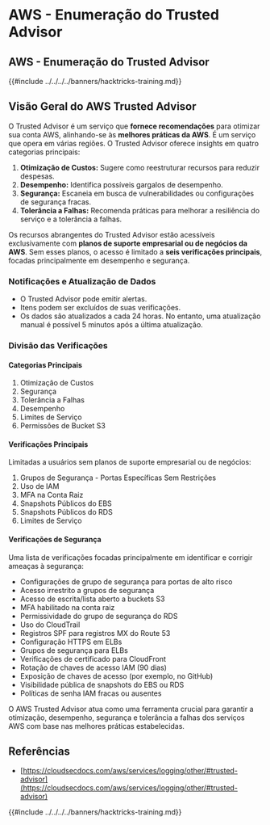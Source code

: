 # AWS - Enumeração do Trusted Advisor

## AWS - Enumeração do Trusted Advisor

{{#include ../../../../banners/hacktricks-training.md}}

## Visão Geral do AWS Trusted Advisor

O Trusted Advisor é um serviço que **fornece recomendações** para otimizar sua conta AWS, alinhando-se às **melhores práticas da AWS**. É um serviço que opera em várias regiões. O Trusted Advisor oferece insights em quatro categorias principais:

1. **Otimização de Custos:** Sugere como reestruturar recursos para reduzir despesas.
2. **Desempenho:** Identifica possíveis gargalos de desempenho.
3. **Segurança:** Escaneia em busca de vulnerabilidades ou configurações de segurança fracas.
4. **Tolerância a Falhas:** Recomenda práticas para melhorar a resiliência do serviço e a tolerância a falhas.

Os recursos abrangentes do Trusted Advisor estão acessíveis exclusivamente com **planos de suporte empresarial ou de negócios da AWS**. Sem esses planos, o acesso é limitado a **seis verificações principais**, focadas principalmente em desempenho e segurança.

### Notificações e Atualização de Dados

- O Trusted Advisor pode emitir alertas.
- Itens podem ser excluídos de suas verificações.
- Os dados são atualizados a cada 24 horas. No entanto, uma atualização manual é possível 5 minutos após a última atualização.

### **Divisão das Verificações**

#### Categorias Principais

1. Otimização de Custos
2. Segurança
3. Tolerância a Falhas
4. Desempenho
5. Limites de Serviço
6. Permissões de Bucket S3

#### Verificações Principais

Limitadas a usuários sem planos de suporte empresarial ou de negócios:

1. Grupos de Segurança - Portas Específicas Sem Restrições
2. Uso de IAM
3. MFA na Conta Raiz
4. Snapshots Públicos do EBS
5. Snapshots Públicos do RDS
6. Limites de Serviço

#### Verificações de Segurança

Uma lista de verificações focadas principalmente em identificar e corrigir ameaças à segurança:

- Configurações de grupo de segurança para portas de alto risco
- Acesso irrestrito a grupos de segurança
- Acesso de escrita/lista aberto a buckets S3
- MFA habilitado na conta raiz
- Permissividade do grupo de segurança do RDS
- Uso do CloudTrail
- Registros SPF para registros MX do Route 53
- Configuração HTTPS em ELBs
- Grupos de segurança para ELBs
- Verificações de certificado para CloudFront
- Rotação de chaves de acesso IAM (90 dias)
- Exposição de chaves de acesso (por exemplo, no GitHub)
- Visibilidade pública de snapshots do EBS ou RDS
- Políticas de senha IAM fracas ou ausentes

O AWS Trusted Advisor atua como uma ferramenta crucial para garantir a otimização, desempenho, segurança e tolerância a falhas dos serviços AWS com base nas melhores práticas estabelecidas.

## **Referências**

- [https://cloudsecdocs.com/aws/services/logging/other/#trusted-advisor](https://cloudsecdocs.com/aws/services/logging/other/#trusted-advisor)

{{#include ../../../../banners/hacktricks-training.md}}
